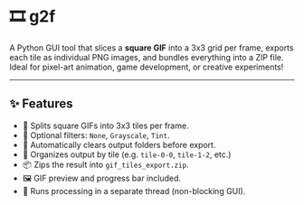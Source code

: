 # 🎞️ g2f

A Python GUI tool that slices a **square GIF** into a 3x3 grid per frame, exports each tile as individual PNG images, and bundles everything into a ZIP file. Ideal for pixel-art animation, game development, or creative experiments!

---

## ✨ Features

- 🔲 Splits square GIFs into 3x3 tiles per frame.
- 🎨 Optional filters: `None`, `Grayscale`, `Tint`.
- 🧹 Automatically clears output folders before export.
- 💼 Organizes output by tile (e.g. `tile-0-0`, `tile-1-2`, etc.)
- 📦 Zips the result into `gif_tiles_export.zip`.
- 🖼 GIF preview and progress bar included.
- 🧵 Runs processing in a separate thread (non-blocking GUI).

